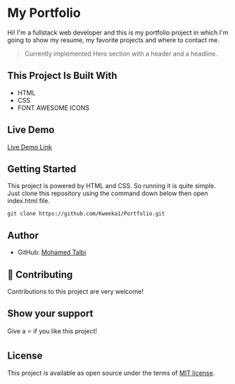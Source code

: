 # My Portfolio

Hi! I'm a fullstack web developer and this is my portfolio project in which I'm going to show my resume, my favorite projects and where to contact me.

> Currently implemented Hero section with a header and a headline.


## This Project Is Built With

- HTML
- CSS
- FONT AWESOME ICONS

## Live Demo

[Live Demo Link](https://livedemo.com)

## Getting Started

This project is powered by HTML and CSS. So running it is quite simple. Just clone this repository using the command down below then open index.html file.

```
git clone https://github.com/Kweeka1/Portfolio.git
```

## Author

- GitHub: [Mohamed Talbi](https://github.com/Kweeka1)

## 🤝 Contributing

Contributions to this project are very welcome!

## Show your support

Give a ⭐️ if you like this project!

## License

This project is available as open source under the terms of [MIT license](https://choosealicense.com/licenses/mit/).